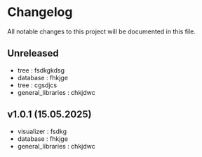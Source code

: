 # Changelog

All notable changes to this project will be documented in this file.

## Unreleased

- tree : fsdkgkdsg
- database : fhkjge
- tree : cgsdjcs
- general_libraries : chkjdwc

## v1.0.1 (15.05.2025)

- visualizer : fsdkg
- database : fhkjge
- general_libraries : chkjdwc
